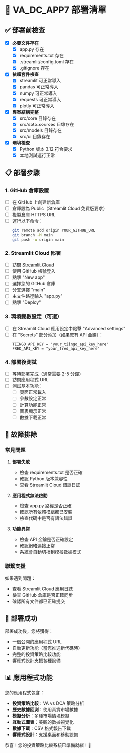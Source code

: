 # 🚀 VA_DC_APP7 部署清單

## ✅ 部署前檢查

- [x] **必要文件存在**
  - [x] app.py 存在
  - [x] requirements.txt 存在
  - [x] .streamlit/config.toml 存在
  - [x] .gitignore 存在

- [x] **依賴套件檢查**
  - [x] streamlit 可正常導入
  - [x] pandas 可正常導入
  - [x] numpy 可正常導入
  - [x] requests 可正常導入
  - [x] plotly 可正常導入

- [x] **專案結構完整**
  - [x] src/core 目錄存在
  - [x] src/data_sources 目錄存在
  - [x] src/models 目錄存在
  - [x] src/ui 目錄存在

- [x] **環境檢查**
  - [x] Python 版本 3.12 符合要求
  - [x] 本地測試運行正常

## 📋 部署步驟

### 1. GitHub 倉庫設置

- [ ] 在 GitHub 上創建新倉庫
- [ ] 倉庫設為 Public（Streamlit Cloud 免費版要求）
- [ ] 複製倉庫 HTTPS URL
- [ ] 運行以下命令：
  ```bash
  git remote add origin YOUR_GITHUB_URL
  git branch -M main
  git push -u origin main
  ```

### 2. Streamlit Cloud 部署

- [ ] 訪問 [Streamlit Cloud](https://share.streamlit.io/)
- [ ] 使用 GitHub 帳號登入
- [ ] 點擊 "New app"
- [ ] 選擇您的 GitHub 倉庫
- [ ] 分支選擇 "main"
- [ ] 主文件路徑輸入 "app.py"
- [ ] 點擊 "Deploy"

### 3. 環境變數設定（可選）

- [ ] 在 Streamlit Cloud 應用設定中點擊 "Advanced settings"
- [ ] 在 "Secrets" 部分添加（如果您有 API 金鑰）：
  ```
  TIINGO_API_KEY = "your_tiingo_api_key_here"
  FRED_API_KEY = "your_fred_api_key_here"
  ```

### 4. 部署後測試

- [ ] 等待部署完成（通常需要 2-5 分鐘）
- [ ] 訪問應用程式 URL
- [ ] 測試基本功能：
  - [ ] 頁面正常載入
  - [ ] 參數設定正常
  - [ ] 計算功能正常
  - [ ] 圖表顯示正常
  - [ ] 數據下載正常

## 🔧 故障排除

### 常見問題

1. **部署失敗**
   - 檢查 requirements.txt 是否正確
   - 確認 Python 版本兼容性
   - 查看 Streamlit Cloud 錯誤日誌

2. **應用程式無法啟動**
   - 檢查 app.py 路徑是否正確
   - 確認所有依賴模組都已安裝
   - 檢查代碼中是否有語法錯誤

3. **功能異常**
   - 檢查 API 金鑰是否正確設定
   - 確認網絡連接正常
   - 系統會自動切換到模擬數據模式

### 聯繫支援

如果遇到問題：
- 查看 Streamlit Cloud 應用日誌
- 檢查 GitHub 倉庫是否正確同步
- 確認所有文件都已正確提交

## 🎉 部署成功

部署成功後，您將獲得：
- 一個公開的應用程式 URL
- 自動更新功能（當您推送新代碼時）
- 完整的投資策略比較功能
- 響應式設計支援各種設備

## 📊 應用程式功能

您的應用程式包含：
- **投資策略比較**：VA vs DCA 策略分析
- **歷史數據回測**：使用真實市場數據
- **模擬分析**：多種市場情境模擬
- **互動式圖表**：美觀的數據視覺化
- **數據下載**：CSV 格式報告下載
- **響應式設計**：支援桌面和移動設備

恭喜！您的投資策略比較系統已準備就緒！🎊 